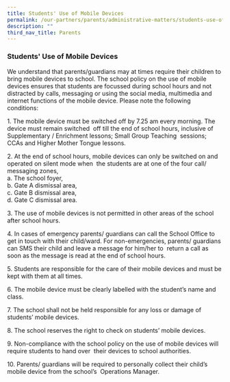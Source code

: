 ```yaml
---
title: Students' Use of Mobile Devices
permalink: /our-partners/parents/administrative-matters/students-use-of-mobile-devices/
description: ""
third_nav_title: Parents
---
```

### **Students' Use of Mobile Devices**
We understand that parents/guardians may at times require their children to bring mobile devices to school.&nbsp;The school policy on the use of mobile devices ensures that students are focussed during school hours and&nbsp;not distracted by calls, messaging or using the social media, multimedia and internet functions of the mobile&nbsp;device. Please note the following conditions:

1\. The mobile device must be switched off by 7.25 am every morning. The device must remain switched&nbsp;&nbsp;off till the end of school hours, inclusive of Supplementary / Enrichment lessons; Small Group Teaching&nbsp;&nbsp;sessions; CCAs and Higher Mother Tongue lessons.

  

2\. At the end of school hours, mobile devices can only be switched on and operated on silent mode when&nbsp;&nbsp;the students are at one of the four call/ messaging zones,<br>
a. The school foyer,<br>
b. Gate A dismissal area,<br>
c. Gate B dismissal area,<br>
d. Gate C dismissal area.

3\. The use of mobile devices is not permitted in other areas of the school after school hours.

4\. In cases of emergency parents/ guardians can call the School Office to get in touch with their child/ward. For non-emergencies, parents/ guardians can SMS their child and leave a message for him/her to&nbsp;&nbsp;return a call as soon as the message is read at the end of school hours.

5\. Students are responsible for the care of their mobile devices and must be kept with them at all times.

6\. The mobile device must be clearly labelled with the student’s name and class.

7\. The school shall not be held responsible for any loss or damage of students’ mobile devices.

8\. The school reserves the right to check on students’ mobile devices.

9\. Non-compliance with the school policy on the use of mobile devices will require students to hand over&nbsp;&nbsp;their devices to school authorities.

10\. Parents/ guardians will be required to personally collect their child’s mobile device from the school’s&nbsp;&nbsp;Operations Manager.